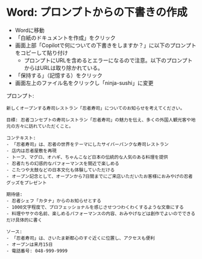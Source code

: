 # Word: プロンプトからの下書きの作成

- Wordに移動
- 「白紙のドキュメントを作成」をクリック
- 画面上部「Copilotで何についての下書きをしますか？」に以下のプロンプトをコピーして貼り付け
  - プロンプトにURLを含めるとエラーになるので注意。以下のプロンプトからはURLは取り除かれている。
- 「保持する」（記憶する）をクリック
- 画面左上のファイル名をクリックし「ninja-sushi」に変更

プロンプト:
```
新しくオープンする寿司レストラン「忍者寿司」についてのお知らせを考えてください。

目標: 忍者コンセプトの寿司レストラン「忍者寿司」の魅力を伝え、多くの外国人観光客や地元の方々に訪れていただくこと。

コンテキスト:
- 「忍者寿司」は、忍者の世界をテーマにしたサイバーパンクな寿司レストラン
- 店内は忍者屋敷を再現
- トーフ、マグロ、オハギ、ちゃんこなど日本の伝統的な人気のある料理を提供
- 忍者たちの幻惑的なパフォーマンスを間近で楽しめる
- こたつや太鼓などの日本文化も体験していただける
- オープン記念として、オープンから7日間までにご来店いただいたお客様におみやげの忍者グッズをプレゼント

期待値:
- 忍者シェフ「カタナ」からのお知らせとする
- 1000文字程度で、プロフェッショナルを感じさせつつわくわくするような文章にする
- 料理やサケの名前、楽しめるパフォーマンスの内容、おみやげなどは創作でよいのでできるだけ具体的に書く

ソース:
- 「忍者寿司」は、さいたま新都心のすぐ近くに位置し、アクセスも便利
- オープンは来月15日
- 電話番号: 048-999-9999
```
